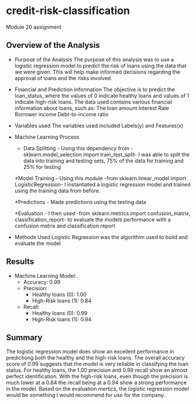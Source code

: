 # credit-risk-classification
Module 20 assignment

## Overview of the Analysis

* Purpose of the Analysis
    The purpose of this analysis was to use a logistic regression model to predict the risk of loans using the data that we were given. 
    This will help make informed decisions regarding the approval of loans and the risks involved

* Financial and Prediction Information
    The objective is to predict the loan_status, where the values of 0 indicate healthy loans and values of 1 indicate high-risk loans.
    The data used contains various financial information about loans, such as:
    The loan amount
    Interest Rate
    Borrower income
    Debt-to-income ratio

* Variables used
    The variables used included Labels(y) and Features(x)

* Machine Learning Process
    * Data Splitting - Using this dependency from -sklearn.model_selection import train_test_split- I was able to spilt the data into training and testing sets, 75% of the data for training and 25% for testing
    
    *Model Training - Using this module -from sklearn.linear_model import LogisticRegression- I instantiated a logistic regression model and trained using the training data from before.
    
    *Predictions - Made predictions using the testing data

    *Evaluation - I then used -from sklearn.metrics import confusion_matrix, classification_report- to evaluate the models performance with a confusion matrix and classification report

* Methods Used
    Logistic Regression was the algorithim used to build and evaluate the model

## Results

* Machine Learning Model:
    * Accuracy: 0.99
    * Precision:
        - Healthy loans (0): 1.00
        - High-Risk loans (1): 0.84
    * Recall:
        - Healthy loans (0): 0.99
        - High-Risk loans (1): 0.94

## Summary

The logistic regression model does show an excellent performance in predictiong both the healthy and the high-risk loans. The overall accuracy score of 0.99 suggests that the model is very reliable in classifying the loan status. For healthy loans, the 1.00 precision and 0.99 recall show an almost perfect identification. With the high-risk loans, even though the precision is much lower at a 0.84 the recall being at a 0.94 show a strong performance in the model.
Based on the evaluation mertics, the logistic regression model would be something I would recommend for use for the company.

